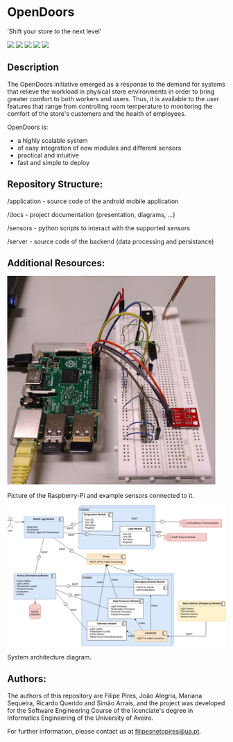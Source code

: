 # OpenDoors
’Shift your store to the next level’

![](https://img.shields.io/badge/Academical%20Project-Yes-success)
![](https://img.shields.io/badge/License-Free%20To%20Use-green)
![](https://img.shields.io/badge/Made%20with-Java-red)
![](https://img.shields.io/badge/RaspberryPi-v3-blue)
![](https://img.shields.io/badge/Maintained-No-red)

## Description

The OpenDoors initiative emerged as a response to the demand for systems that relieve the workload in physical store environments in order to bring greater comfort to both workers and users.
Thus, it is available to the user features that range from controlling room temperature to monitoring the comfort of the store's customers and the health of employees.

OpenDoors is:
- a highly scalable system
- of easy integration of new modules and different sensors
- practical and intuitive
- fast and simple to deploy

## Repository Structure:

/application - source code of the android mobile application

/docs - project documentation (presentation, diagrams, ...)

/sensors - python scripts to interact with the supported sensors

/server - source code of the backend (data processing and persistance)

## Additional Resources:

<img src="https://github.com/FilipePires98/OpenDoors/blob/master/docs/img/P_20181215_181234_1.jpg" width="480px">

Picture of the Raspberry-Pi and example sensors connected to it.

![Architecture](https://github.com/FilipePires98/OpenDoors/blob/master/docs/architecture/Architecture.png)

System architecture diagram.

## Authors:

The authors of this repository are Filipe Pires, João Alegria, Mariana Sequeira, Ricardo Querido and Simão Arrais, and the project was developed for the Software Engineering Course of the licenciate's degree in Informatics Engineering of the University of Aveiro.

For further information, please contact us at filipesnetopires@ua.pt.
